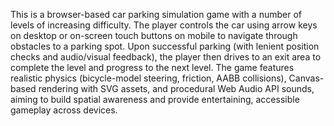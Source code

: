 This is a browser-based car parking simulation game with a number of levels of increasing difficulty. The player controls the car using arrow keys on desktop or on-screen touch buttons on mobile to navigate through obstacles to a parking spot. Upon successful parking (with lenient position checks and audio/visual feedback), the player then drives to an exit area to complete the level and progress to the next level. The game features realistic physics (bicycle-model steering, friction, AABB collisions), Canvas-based rendering with SVG assets, and procedural Web Audio API sounds, aiming to build spatial awareness and provide entertaining, accessible gameplay across devices.